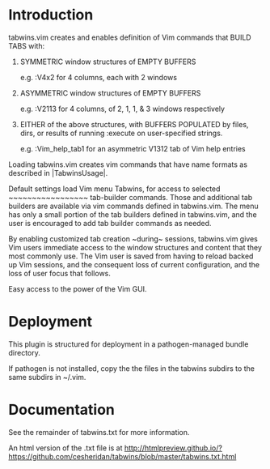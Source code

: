 # Introduction

tabwins.vim creates and enables definition of Vim commands that 
BUILD TABS with: 

  1) SYMMETRIC  window structures of EMPTY BUFFERS  

     e.g. :V4x2 for 4 columns, each with 2 windows


  2) ASYMMETRIC window structures of EMPTY BUFFERS 

     e.g. :V2113 for 4 columns, of 2, 1, 1, & 3 windows respectively


  3) EITHER of the above structures, with BUFFERS POPULATED 
     by files, dirs, or results of running :execute on 
     user-specified strings. 

     e.g. :Vim_help_tab1 for an asymmetric V1312 tab of Vim help entries


Loading tabwins.vim creates vim commands that have name formats
as described in |TabwinsUsage|.

Default settings load Vim menu Tabwins, for access to selected 
                      ~~~~~~~~~~~~~~~~~
tab-builder commands.  Those and additional tab builders are 
available via vim commands defined in tabwins.vim. The menu has 
only a small portion of the tab builders defined in tabwins.vim,
and the user is encouraged to add tab builder commands as needed.

By enabling customized tab creation ~during~ sessions, tabwins.vim
gives Vim users immediate access to the window structures and
content that they most commonly use.  The Vim user is saved from
having to reload backed up Vim sessions, and the consequent 
loss of current configuration, and the loss of user focus that 
follows.  

Easy access to the power of the Vim GUI. 

# Deployment

This plugin is structured for deployment in a pathogen-managed
bundle directory.

If pathogen is not installed, copy the the files in the tabwins
subdirs to the same subdirs in ~/.vim.

# Documentation

See the remainder of tabwins.txt for more information.

An html version of the .txt file is at
http://htmlpreview.github.io/?https://github.com/cesheridan/tabwins/blob/master/tabwins.txt.html   


